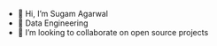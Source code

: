 - 👋 Hi, I’m Sugam Agarwal 
- 👀 Data Engineering 
- 💞️ I’m looking to collaborate on open source projects 


<!---
agarwalsugam1998/agarwalsugam1998 is a ✨ special ✨ repository because its `README.md` (this file) appears on your GitHub profile.
You can click the Preview link to take a look at your changes.
--->
